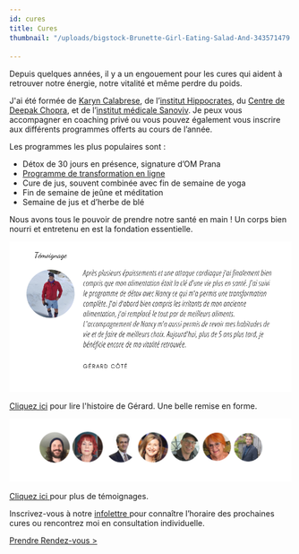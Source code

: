 ```yaml
---
id: cures
title: Cures
thumbnail: "/uploads/bigstock-Brunette-Girl-Eating-Salad-And-343571479.jpg"

---
```

Depuis quelques années, il y a un engouement pour les cures qui aident à retrouver notre énergie, notre vitalité et même perdre du poids.

J'ai été formée de [Karyn Calabrese](https://karynraw.com/), de l’[institut Hippocrates](https://instituthippocrates.com/), du [Centre de Deepak Chopra](https://chopra.com "Chopra"), et de l’[institut médicale Sanoviv](https://www.sanoviv.com/). Je peux vous accompagner en coaching privé ou vous pouvez également vous inscrire aux différents programmes offerts au cours de l’année.

Les programmes les plus populaires sont :

* Détox de 30 jours en présence, signature d’OM Prana
* [Programme de transformation en ligne](https://nancybilodeau.com/boutique/programme-de-transformation)
* Cure de jus, souvent combinée avec fin de semaine de yoga
* Fin de semaine de jeûne et méditation
* Semaine de jus et d’herbe de blé

Nous avons tous le pouvoir de prendre notre santé en main ! Un corps bien nourri et entretenu en est la fondation essentielle.

![](/uploads/copie-de-temoignage-michelle-eng.png)

[Cliquez ici](https://cours.nancybilodeau.com/67y4gre0po "Gérard") pour lire l'histoire de Gérard. Une belle remise en forme.

![](/uploads/copie-de-copie-de-detox-transforme.png)

[Cliquez ici ](https://cours.nancybilodeau.com/temoignagesdetox)pour plus de témoignages.

Inscrivez-vous à notre [infolettre ](http://eepurl.com/gpZ2jv)pour connaître l’horaire des prochaines cures ou rencontrez moi en consultation individuelle.

[Prendre Rendez-vous >](https://www.gorendezvous.com/homepage/111690)